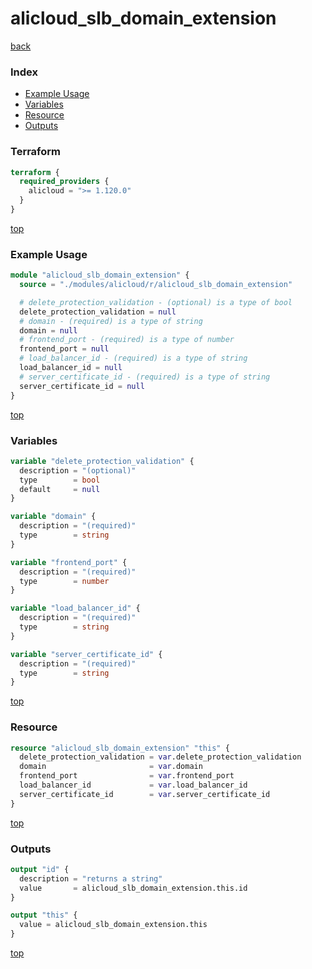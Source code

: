 # alicloud_slb_domain_extension

[back](../alicloud.md)

### Index

- [Example Usage](#example-usage)
- [Variables](#variables)
- [Resource](#resource)
- [Outputs](#outputs)

### Terraform

```terraform
terraform {
  required_providers {
    alicloud = ">= 1.120.0"
  }
}
```

[top](#index)

### Example Usage

```terraform
module "alicloud_slb_domain_extension" {
  source = "./modules/alicloud/r/alicloud_slb_domain_extension"

  # delete_protection_validation - (optional) is a type of bool
  delete_protection_validation = null
  # domain - (required) is a type of string
  domain = null
  # frontend_port - (required) is a type of number
  frontend_port = null
  # load_balancer_id - (required) is a type of string
  load_balancer_id = null
  # server_certificate_id - (required) is a type of string
  server_certificate_id = null
}
```

[top](#index)

### Variables

```terraform
variable "delete_protection_validation" {
  description = "(optional)"
  type        = bool
  default     = null
}

variable "domain" {
  description = "(required)"
  type        = string
}

variable "frontend_port" {
  description = "(required)"
  type        = number
}

variable "load_balancer_id" {
  description = "(required)"
  type        = string
}

variable "server_certificate_id" {
  description = "(required)"
  type        = string
}
```

[top](#index)

### Resource

```terraform
resource "alicloud_slb_domain_extension" "this" {
  delete_protection_validation = var.delete_protection_validation
  domain                       = var.domain
  frontend_port                = var.frontend_port
  load_balancer_id             = var.load_balancer_id
  server_certificate_id        = var.server_certificate_id
}
```

[top](#index)

### Outputs

```terraform
output "id" {
  description = "returns a string"
  value       = alicloud_slb_domain_extension.this.id
}

output "this" {
  value = alicloud_slb_domain_extension.this
}
```

[top](#index)
